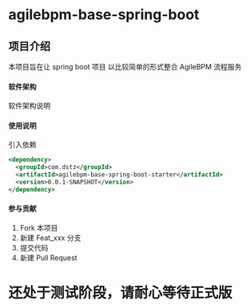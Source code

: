 # agilebpm-base-spring-boot

## 项目介绍

本项目旨在让 spring boot 项目 以比较简单的形式整合 AgileBPM 流程服务

#### 软件架构
软件架构说明

#### 使用说明

引入依赖

```xml
<dependency>
  <groupId>com.dstz</groupId>
  <artifactId>agilebpm-base-spring-boot-starter</artifactId>
  <version>0.0.1-SNAPSHOT</version>
</dependency>
```

#### 参与贡献

1. Fork 本项目
2. 新建 Feat_xxx 分支
3. 提交代码
4. 新建 Pull Request


# 还处于测试阶段，请耐心等待正式版
